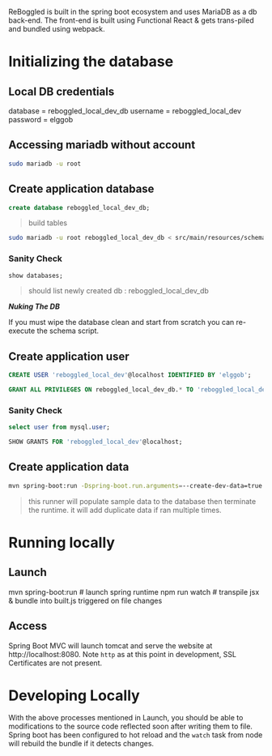 
ReBoggled is built in the spring boot ecosystem and uses MariaDB as a db back-end.
The front-end is built using Functional React & gets trans-piled and bundled using webpack.

# Initializing the database

## Local DB credentials

database = reboggled_local_dev_db
username = reboggled_local_dev
password = elggob

## Accessing mariadb without account

```sh
sudo mariadb -u root
```

## Create application database

```sql
create database reboggled_local_dev_db;
```

> build tables

```sh
sudo mariadb -u root reboggled_local_dev_db < src/main/resources/schema.sql
```

### Sanity Check

```sql
show databases;
```

> should list newly created db : reboggled_local_dev_db

***Nuking The DB***

If you must wipe the database clean and start from scratch you can re-execute the schema script.

## Create application user

```sql
CREATE USER 'reboggled_local_dev'@localhost IDENTIFIED BY 'elggob';
```

```sql
GRANT ALL PRIVILEGES ON reboggled_local_dev_db.* TO 'reboggled_local_dev'@localhost IDENTIFIED BY 'elggob';
```

### Sanity Check

```sql
select user from mysql.user;
```

```sql
SHOW GRANTS FOR 'reboggled_local_dev'@localhost;
```
## Create application data

```sh
mvn spring-boot:run -Dspring-boot.run.arguments=--create-dev-data=true
```

> this runner will populate sample data to the database then terminate the runtime.
> it will add duplicate data if ran multiple times.

# Running locally

## Launch

mvn spring-boot:run # launch spring runtime
npm run watch       # transpile jsx & bundle into built.js triggered on file changes

## Access

Spring Boot MVC will launch tomcat and serve the website at http://localhost:8080.
Note `http` as at this point in development, SSL Certificates are not present.

# Developing Locally

With the above processes mentioned in Launch, you should be able to modifications
to the source code reflected soon after writing them to file. Spring boot has been configured
to hot reload and the `watch` task from node will rebuild the bundle if it detects changes.
